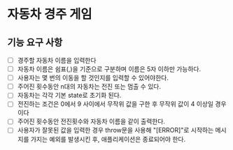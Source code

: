 # 자동차 경주 게임

## 기능 요구 사항
- [ ] 경주할 자동차 이름을 입력한다
- [ ] 자동차 이름은 쉼표(,)을 기준으로 구분하며 이름은 5자 이하만 가능하다.
- [ ] 사용자는 몇 번의 이동을 할 것인지를 입력할 수 있어야한다.
- [ ] 주어진 횟수동안 n대의 자동차는 전진 또는 멈출 수 있다.
- [ ] 자동차는 각각 기본 state로 초기화 된다.
- [ ] 전진하는 조건은 0에서 9 사이에서 무작위 값을 구한 후 무작위 값이 4 이상일 경우이다
- [ ] 주어진 횟수동안 전진횟수와 자동차 이름을 같이 출력한다.
- [ ] 사용자가 잘못된 값을 입력한 경우 throw문을 사용해 "[ERROR]"로 시작하는 메시지를 가지는 예외를 발생시킨 후, 애플리케이션은 종료되어야 한다.